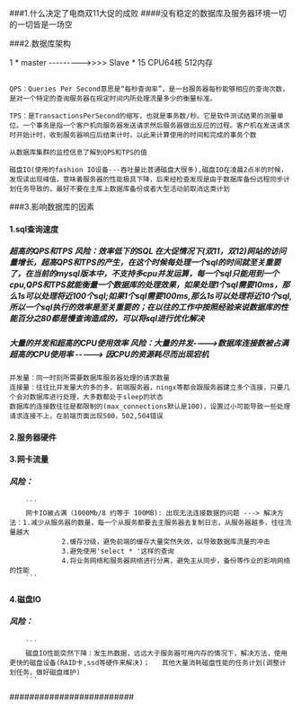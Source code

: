 ###1.什么决定了电商双11大促的成败
####没有稳定的数据库及服务器环境一切的一切皆是一场空

###2.数据库架构
	
 1 * master  --------->>>>  Slave * 15
 CPU64核 512内存

```如果master服务器出现问题的话，将一台数据最新的从服务器变成master服务器，然后再实行新主服务器和从服务器数据同步的操作，这个过程是非常消耗时间的，如果业务量特别大的情况下，会对主服务器的网卡容量来说是一个非常大的挑战，有可能造成故障(这是上家公司优化之前的处理方式)
```

```
QPS：Queries Per Second意思是“每秒查询率”，是一台服务器每秒能够相应的查询次数，是对一个特定的查询服务器在规定时间内所处理流量多少的衡量标准。

TPS：是TransactionsPerSecond的缩写，也就是事务数/秒。它是软件测试结果的测量单位。一个事务是指一个客户机向服务器发送请求然后服务器做出反应的过程。客户机在发送请求时开始计时，收到服务器响应后结束计时，以此来计算使用的时间和完成的事务个数

从数据库集群的监控信息了解到QPS和TPS的值

磁盘IO(使用的fashion IO设备---吞吐量比普通磁盘大很多),磁盘IO在凌晨2点半的时候，发现读出现峰值，意味着服务器的性能极具下降，后来经检查发现是由于数据库备份远程同步计划任务导致的，最好不要在主库上数据库备份或者大型活动前取消这类计划

```

###3.影响数据库的因素
#### 1.sql查询速度
##### 超高的QPS和TPS  风险：效率低下的SQL  在大促情况下(双11，双12)网站的访问量增长，超高QPS和TPS的产生，在这个时候每处理一个sql的时间就至关重要了，在当前的mysql版本中，不支持多cpu并发运算，每一个sql只能用到一个cpu,QPS和TPS就能衡量一个数据库的处理效果，如果处理1个sql需要10ms，那么1s可以处理将近100个sql;如果1个sql需要100ms,那么1s可以处理将近10个sql,所以一个sql执行的效率是至关重要的；在以往的工作中按照经验来说数据库的性能百分之80都是慢查询造成的，可以将sql进行优化解决

##### 大量的并发和超高的CPU使用效率  风险：大量的并发---->数据库连接数被占满   超高的CPU使用率 -----> 因CPU的资源耗尽而出现宕机

```
并发量：同一时刻所需要数据库服务器处理的请求数量
连接量：往往比并发量大的多的多，前端服务器，ningx等都会跟服务器建立多个连接，只要几个会对数据库进行处理，大多数都处于sleep的状态
数据库的连接数往往是都限制的(max_connections默认是100)，设置过小可能导致一些处理请求连接不上，在前端页面出现500，502,504错误
```
	


#### 2.服务器硬件
#### 3.网卡流量
##### 风险：
		```
		网卡IO被占满（1000Mb/8 约等于 100MB): 出现无法连接数据的问题 ---> 解决方法：1.减少从服务器的数量，每一个从服务都要去主服务器去复制日志，从服务器越多，往往流量越大
				 2.缓存分级，避免前端的缓存大量突然失效，以导致数据库流量的冲击
				 3.避免使用'select * '这样的查询
				 4.将业务网络和服务器网络进行分离，避免主从同步，备份等作业的影响网络的性能
		```
#### 4.磁盘IO
##### 风险：
		```
		磁盘IO性能突然下降：发生热数据，远远大于服务器可用内存的情况下，解决方法，使用更快的磁盘设备(RAID卡,ssd等硬件来解决)；   其他大量消耗磁盘性能的任务计划(调整计划任务，做好磁盘维护)
		```
#########################
